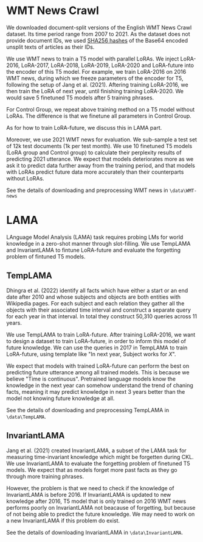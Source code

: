 # WMT News Crawl

We downloaded document-split versions of the English WMT News Crawl dataset. Its time period range from 2007 to 2021. As the dataset does not provide document IDs, we used [SHA256 hashes](https://github.com/deepmind/deepmind-research/tree/master/pitfalls_static_language_models) of the Base64 encoded unsplit texts of articles as their IDs.

We use WMT news to train a T5 model with parallel LoRAs. We inject LoRA-2016, LoRA-2017, LoRA-2018, LoRA-2019, LoRA-2020 and LoRA-future into the encoder of this T5 model. For example, we train LoRA-2016 on 2016 WMT news, during which we freeze parameters of the encoder for T5, following the setup of Jang et al. (2021). Aftering training LoRA-2016, we then train the LoRA of next year, until finishing training LoRA-2020. We would save 5 finetuned T5 models after 5 training phrases.

For Control Group, we repeat above training method on a T5 model without LoRAs. The difference is that we finetune all parameters in Control Group.

As for how to train LoRA-future, we discuss this in LAMA part.

Moreover, we use 2021 WMT news for evaluation. We sub-sample a test set of 12k test documents (1k per test month). We use 10 finetuned T5 models (LoRA group and Control group) to calculate their perplexity results of predicting 2021 utterance. We expect that models deteriorates more as we ask it to predict data further away from the training period, and that models with LoRAs predict future data more accurately than their counterparts without LoRAs.

See the details of downloading and preprocessing WMT news in `\data\WMT-news`

# LAMA

LAnguage Model Analysis (LAMA) task requires probing LMs for world knowledge in a zero-shot manner through slot-filling. We use TempLAMA and InvariantLAMA to fintune LoRA-future and evaluate the forgetting problem of fintuned T5 models.

## TempLAMA

Dhingra et al. (2022) identify all facts which have either a start or an end date after 2010 and whose subjects and objects are both entities with Wikipedia pages. For each subject and each relation they gather all the objects with their associated time interval and construct a separate query for each year in that interval. In total they construct 50,310 queries across 11 years.

We use TempLAMA to train LoRA-future. After training LoRA-2016, we want to design a dataset to train LoRA-future, in order to inform this model of future knowledge. We can use the queries in 2017 in TempLAMA to train LoRA-future, using template like "In next year, Subject works for _X_". 

We expect that models with trained LoRA-future can perform the best on predicting future utterance among all trained models. This is because we believe "Time is continuous". Pretrained language models know the knowledge in the next year can somehow understand the trend of chaning facts, meaning it may predict knowledge in next 3 years better than the model not knowing future knowledge at all.

See the details of downloading and preprocessing TempLAMA in `\data\TempLAMA`.

## InvariantLAMA

Jang et al. (2021) created InvariantLAMA, a subset of the LAMA task for measuring time-invariant knowledge which might be forgetten during CKL. We use InvariantLAMA to evaluate the forgetting problem of finetuned T5 models. We expect that as models forget more past facts as they go through more training phrases.

However, the problem is that we need to check if the knowledge of InvariantLAMA is before 2016. If InvariantLAMA is updated to new knowledge after 2016, T5 model that is only trained on 2016 WMT news performs poorly on InvariantLAMA not beacause of forgetting, but because of not being able to predict the future knowledge. We may need to work on a new InvariantLAMA if this problem do exist.

See the details of downloading InvariantLAMA in `\data\InvariantLAMA`.
